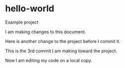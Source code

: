 # hello-world
Example project

I am making changes to this document.

Here is another change to the project before I commit it.

This is the 3rd commit I am making toward the project.

Now I am editing my code on a local copy.